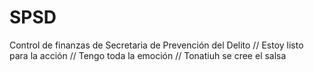 # SPSD
Control de finanzas de Secretaria de Prevención del Delito
// Estoy listo para la acción 
// Tengo toda la emoción
// Tonatiuh se cree el salsa

